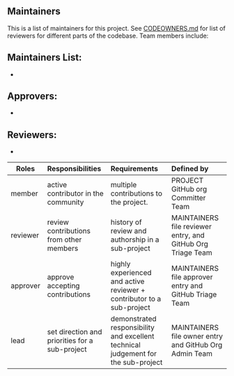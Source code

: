 ## Maintainers 
<!-- TODO: Who are the points of contact in your project who are responsible/accountable for the project? This can often be an engineering or design manager or leader, who may or may not be the primary maintainers of the project. -->
 This is a list of maintainers for this project. See [CODEOWNERS.md](./CODEOWNERS.md) for list of reviewers for different parts of the codebase. Team members include:
 
 ## Maintainers List: 
<!-- TODO: What groups/domains are maintainers a part of? Does your project have domains/areas that are maintained by specific people? List @USERNAMES directly, or any @ALIASES for groups/teams. -->
 - 
 
 ## Approvers:
 - 
 
 ## Reviewers:
 - 

| Roles        | Responsibilities                          | Requirements                                     | Defined by                              |
| -------------|:-----------------------------------------|:-----------------------------------------------|:---------------------------------------|
| member       | active contributor in the community       | multiple contributions to the project.         | PROJECT GitHub org Committer Team      |
| reviewer     | review contributions from other members   | history of review and authorship in a sub-project | MAINTAINERS file reviewer entry, and GitHub Org Triage Team |
| approver     | approve accepting contributions           | highly experienced and active reviewer + contributor to a sub-project | MAINTAINERS file approver entry and GitHub Triage Team |
| lead         | set direction and priorities for a sub-project | demonstrated responsibility and excellent technical judgement for the sub-project | MAINTAINERS file owner entry and GitHub Org Admin Team |
